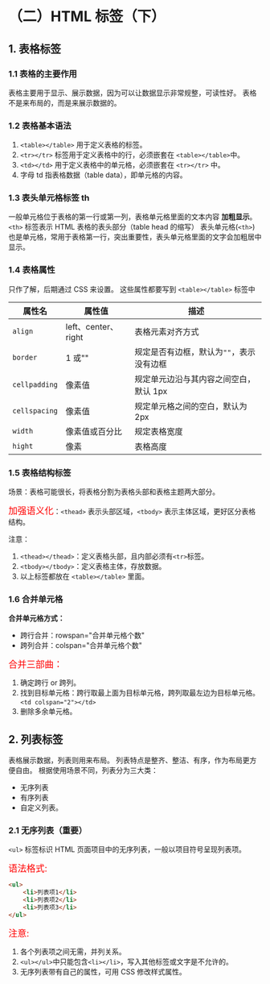 # （二）HTML 标签（下）

## 1. 表格标签

### 1.1 表格的主要作用

表格主要用于显示、展示数据，因为可以让数据显示非常规整，可读性好。
表格不是来布局的，而是来展示数据的。

### 1.2 表格基本语法

1. `<table></table>` 用于定义表格的标签。
2. `<tr></tr>` 标签用于定义表格中的行，必须嵌套在 `<table></table>`中。
3. `<td></td>` 用于定义表格中的单元格，必须嵌套在 `<tr></tr>` 中。
4. 字母 td 指表格数据（table data），即单元格的内容。

### 1.3 表头单元格标签 th

一般单元格位于表格的第一行或第一列，表格单元格里面的文本内容 **加粗显示**。
`<th>` 标签表示 HTML 表格的表头部分（table head 的缩写）
表头单元格(`<th>`)也是单元格，常用于表格第一行，突出重要性，表头单元格里面的文字会加粗居中显示。

### 1.4 表格属性

只作了解，后期通过 CSS 来设置。
这些属性都要写到 `<table></table>` 标签中

| 属性名        | 属性值              | 描述                                     |
| ------------- | ------------------- | ---------------------------------------- |
| `align`       | left、center、right | 表格元素对齐方式                         |
| `border`      | 1 或""              | 规定是否有边框，默认为`""`，表示没有边框 |
| `cellpadding` | 像素值              | 规定单元边沿与其内容之间空白，默认 1px   |
| `cellspacing` | 像素值              | 规定单元格之间的空白，默认为 2px         |
| `width`       | 像素值或百分比      | 规定表格宽度                             |
| `hight`       | 像素                | 表格高度                                 |

### 1.5 表格结构标签

场景：表格可能很长，将表格分割为表格头部和表格主题两大部分。

<font color=red size=4>加强语义化</font>：`<thead>` 表示头部区域，`<tbody>` 表示主体区域，更好区分表格结构。

注意：

1. `<thead></thead>`：定义表格头部，且内部必须有`<tr>`标签。
2. `<tbody></tbody>`：定义表格主体，存放数据。
3. 以上标签都放在 `<table></table>` 里面。

### 1.6 合并单元格

**合并单元格方式：**

- 跨行合并：rowspan="合并单元格个数"
- 跨列合并：colspan="合并单元格个数"

<font color=red size=4>合并三部曲：</font>

1. 确定跨行 or 跨列。
2. 找到目标单元格：跨行取最上面为目标单元格，跨列取最左边为目标单元格。`<td colspan="2"></td>`
3. 删除多余单元格。

## 2. 列表标签

表格展示数据，列表则用来布局。
列表特点是整齐、整洁、有序，作为布局更方便自由。
根据使用场景不同，列表分为三大类：

- 无序列表
- 有序列表
- 自定义列表。

### 2.1 无序列表（重要）

`<ul>` 标签标识 HTML 页面项目中的无序列表，一般以项目符号呈现列表项。

<font color=red size=4>语法格式:</font>

```HTML
<ul>
    <li>列表项1</li>
    <li>列表项2</li>
    <li>列表项3</li>
</ul>
```

<font color=red size=4>注意:</font>

1. 各个列表项之间无需，并列关系。
2. `<ul></ul>`中只能包含`<li></li>`，写入其他标签或文字是不允许的。
3. 无序列表带有自己的属性，可用 CSS 修改样式属性。
